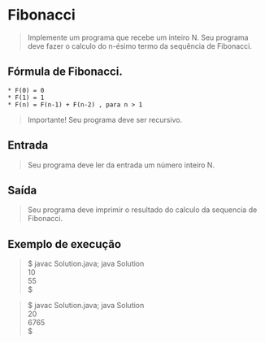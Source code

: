 # Fibonacci
> Implemente um programa que recebe um inteiro N. Seu programa deve fazer o calculo do n-ésimo termo da sequência de Fibonacci.

## Fórmula de Fibonacci.
    * F(0) = 0
    * F(1) = 1
    * F(n) = F(n-1) + F(n-2) , para n > 1

> Importante! Seu programa deve ser recursivo.

## Entrada
> Seu programa deve ler da entrada um número inteiro N.

## Saída
> Seu programa deve imprimir o resultado do calculo da sequencia de Fibonacci.

## Exemplo de execução
> $ javac Solution.java; java Solution  
> 10  
> 55  
> $  


> $ javac Solution.java; java Solution  
> 20  
> 6765  
> $  
